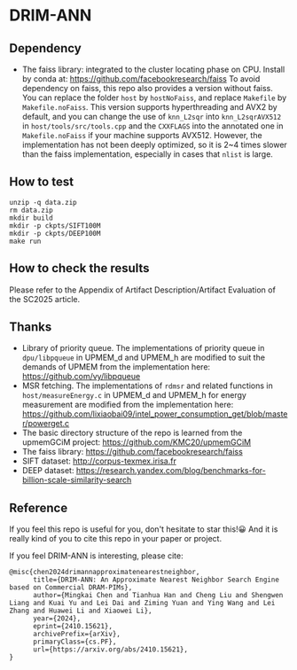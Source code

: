 # DRIM-ANN
## Dependency
* The faiss library: integrated to the cluster locating phase on CPU. Install by conda at: https://github.com/facebookresearch/faiss
To avoid dependency on faiss, this repo also provides a version without faiss. You can replace the folder `host` by `hostNoFaiss`, and replace `Makefile` by `Makefile.noFaiss`. This version supports hyperthreading and AVX2 by default, and you can change the use of `knn_L2sqr` into `knn_L2sqrAVX512` in `host/tools/src/tools.cpp` and the `CXXFLAGS` into the annotated one in `Makefile.noFaiss` if your machine supports AVX512. However, the implementation has not been deeply optimized, so it is 2~4 times slower than the faiss implementation, especially in cases that `nlist` is large.
## How to test
```
unzip -q data.zip
rm data.zip
mkdir build
mkdir -p ckpts/SIFT100M
mkdir -p ckpts/DEEP100M
make run
```
## How to check the results
Please refer to the Appendix of Artifact Description/Artifact Evaluation of the SC2025 article.
## Thanks
 * Library of priority queue. The implementations of priority queue in `dpu/libpqueue` in UPMEM_d and UPMEM_h are modified to suit the demands of UPMEM from the implementation here: https://github.com/vy/libpqueue
 * MSR fetching. The implementations of `rdmsr` and related functions in `host/measureEnergy.c` in UPMEM_d and UPMEM_h for energy measurement are modified from the implementation here: https://github.com/lixiaobai09/intel_power_consumption_get/blob/master/powerget.c
 * The basic directory structure of the repo is learned from the upmemGCiM project: https://github.com/KMC20/upmemGCiM
 * The faiss library: https://github.com/facebookresearch/faiss
 * SIFT dataset: http://corpus-texmex.irisa.fr
 * DEEP dataset: https://research.yandex.com/blog/benchmarks-for-billion-scale-similarity-search
## Reference
If you feel this repo is useful for you, don't hesitate to star this!😀 And it is really kind of you to cite this repo in your paper or project.

If you feel DRIM-ANN is interesting, please cite:

```
@misc{chen2024drimannapproximatenearestneighbor,
      title={DRIM-ANN: An Approximate Nearest Neighbor Search Engine based on Commercial DRAM-PIMs}, 
      author={Mingkai Chen and Tianhua Han and Cheng Liu and Shengwen Liang and Kuai Yu and Lei Dai and Ziming Yuan and Ying Wang and Lei Zhang and Huawei Li and Xiaowei Li},
      year={2024},
      eprint={2410.15621},
      archivePrefix={arXiv},
      primaryClass={cs.PF},
      url={https://arxiv.org/abs/2410.15621}, 
}
```
